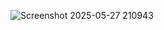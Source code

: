 ![Screenshot 2025-05-27 210943](https://github.com/user-attachments/assets/d6a0ac7b-5103-43bd-a331-fa8a04049af3)
